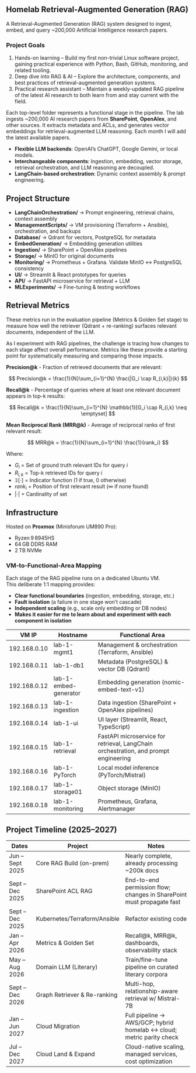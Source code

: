 ## Homelab Retrieval-Augmented Generation (RAG)  

A Retrieval-Augmented Generation (RAG) system designed to ingest, embed, and query ~200,000 Artificial Intelligence research papers.

### Project Goals
1.	Hands-on learning – Build my first non-trivial Linux software project, gaining practical experience with Python, Bash, GitHub, monitoring, and related tooling.
2.	Deep dive into RAG & AI – Explore the architecture, components, and best practices of retrieval-augmented generation systems.
3.	Practical research assistant – Maintain a weekly-updated RAG pipeline of the latest AI research to both learn from and stay current with the field.

Each top-level folder represents a functional stage in the pipeline. The lab ingests ~200,000 AI research papers from **SharePoint**, **OpenAlex**, and other sources. It extracts metadata and ACLs, and generates vector embeddings for retrieval-augmented LLM reasoning. Each month I will add the latest available papers. 

- **Flexible LLM backends**: OpenAI’s ChatGPT, Google Gemini, or local models.  
- **Interchangeable components**: Ingestion, embedding, vector storage, retrieval orchestration, and LLM reasoning are decoupled.  
- **LangChain-based orchestration**: Dynamic context assembly & prompt engineering.  

## Project Structure  

- **LangChainOrchestration/** → Prompt engineering, retrieval chains, context assembly  
- **ManagementScripts/** → VM provisioning (Terraform + Ansible), orchestration, and backups 
- **Database/** → Qdrant for vectors, PostgreSQL for metadata  
- **EmbedGeneration/** → Embedding generation utilities  
- **Ingestion/** → SharePoint + OpenAlex pipelines  
- **Storage/** → MinIO for original documents  
- **Monitoring/** → Prometheus + Grafana. Validate MinIO ↔ PostgreSQL consistency  
- **UI/** → Streamlit & React prototypes for queries  
- **API/** → FastAPI microservice for retrieval + LLM  
- **MLExperiments/** → Fine-tuning & testing workflows

## Retrieval Metrics
These metrics run in the evaluation pipeline (Metrics & Golden Set stage) to measure how well the retriever (Qdrant + re-ranking) surfaces relevant documents, independent of the LLM.

As I experiment with RAG pipelines, the challenge is tracing how changes to each stage affect overall performance. Metrics like these provide a starting point for systematically measuring and comparing those impacts.

**Precision@k** - Fraction of retrieved documents that are relevant:

$$
Precision@k = \frac{1}{N}\sum_{i=1}^{N} \frac{|G_i \cap R_{i,k}|}{k}
$$

**Recall@k** - Percentage of queries where at least one relevant document appears in top-k results:

$$
Recall@k = \frac{1}{N}\sum_{i=1}^{N} \mathbb{1}[G_i \cap R_{i,k} \neq \emptyset]
$$

**Mean Reciprocal Rank (MRR@k)** - Average of reciprocal ranks of first relevant result:

$$
MRR@k = \frac{1}{N}\sum_{i=1}^{N} \frac{1}{rank_i}
$$

Where:
- $G_i$ = Set of ground truth relevant IDs for query $i$
- $R_{i,k}$ = Top-k retrieved IDs for query $i$
- $\mathbb{1}[\cdot]$ = Indicator function (1 if true, 0 otherwise)
- $rank_i$ = Position of first relevant result (∞ if none found)
- $|\cdot|$ = Cardinality of set


## Infrastructure  

Hosted on **Proxmox** (Minisforum UM890 Pro):  
- Ryzen 9 8945HS  
- 64 GB DDR5 RAM  
- 2 TB NVMe  

### VM-to-Functional-Area Mapping  

Each stage of the RAG pipeline runs on a dedicated Ubuntu VM.  
This deliberate 1:1 mapping provides:  
- **Clear functional boundaries** (ingestion, embedding, storage, etc.)  
- **Fault isolation** (a failure in one stage won’t cascade)  
- **Independent scaling** (e.g., scale only embedding or DB nodes)  
- **Makes it easier for me to learn about and experiment with each component in isolation**  

| VM IP         | Hostname            | Functional Area             |
|---------------|--------------------|-----------------------------|
| 192.168.0.10  | lab-1-mgmt1        | Management & orchestration (Terraform, Ansible) |
| 192.168.0.11  | lab-1-db1          | Metadata (PostgreSQL) & vector DB (Qdrant) |
| 192.168.0.12  | lab-1-embed-generator | Embedding generation (nomic-embed-text-v1) |
| 192.168.0.13  | lab-1-ingestion    | Data ingestion (SharePoint + OpenAlex pipelines) |
| 192.168.0.14  | lab-1-ui           | UI layer (Streamlit, React, TypeScript) |
| 192.168.0.15  | lab-1-retrieval    | FastAPI microservice for retrieval, LangChain orchestration, and prompt engineering  |
| 192.168.0.16  | lab-1-PyTorch      | Local model inference (PyTorch/Mistral) |
| 192.168.0.17  | lab-1-storage01    | Object storage (MinIO) |
| 192.168.0.18  | lab-1-monitoring   | Prometheus, Grafana, Alertmanager |


## Project Timeline (2025–2027)

| Dates              | Project                          | Notes                                                                 |
|--------------------|----------------------------------|-----------------------------------------------------------------------|
| Jun – Sept 2025    | Core RAG Build (on-prem)         | Nearly complete, already processing ~200k docs                        |
| Sept – Dec 2025    | SharePoint ACL RAG               | End-to-end permission flow; changes in SharePoint must propagate fast |
| Sept – Dec 2025    | Kubernetes/Terraform/Ansible     | Refactor existing code              |
| Jan – Apr 2026     | Metrics & Golden Set             | Recall@k, MRR@k, dashboards, observability stack                      |
| May – Aug 2026     | Domain LLM (Literary)            | Train/fine-tune pipeline on curated literary corpora                  |
| Sept – Dec 2026    | Graph Retriever & Re-ranking     | Multi-hop, relationship-aware retrieval w/ Mistral-7B                 |
| Jan – Jun 2027     | Cloud Migration                  | Full pipeline → AWS/GCP; hybrid homelab ↔ cloud; metric parity check  |
| Jul – Dec 2027     | Cloud Land & Expand              | Cloud-native scaling, managed services, cost optimization             |


